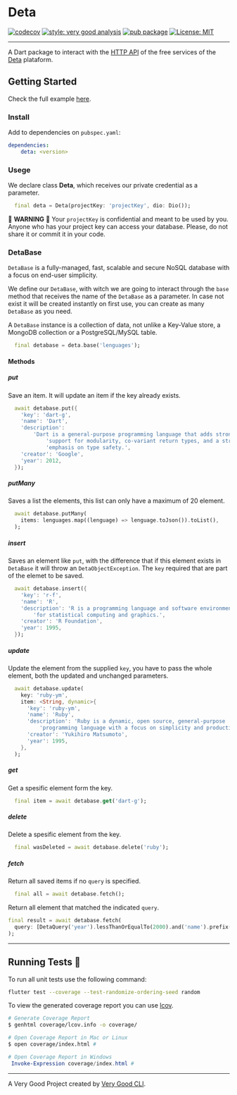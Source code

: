 # Deta

[![codecov][coverage_badge]][codecov_link]  [![style: very good analysis][very_good_analysis_badge]][very_good_analysis_link]   [![pub package][pub_badge]][pub_link]   [![License: MIT][license_badge]][license_link]

---

A Dart package to interact with the [HTTP API](https://docs.deta.sh/) of the free services of the [Deta](https://deta.sh/) plataform.

## Getting Started

Check the full example [here](https://github.com/yeikel16/deta-dart/blob/main/example/deta_base_example.dart).

### Install

Add to dependencies on `pubspec.yaml`:

```yaml
dependencies:
    deta: <version>
```

### Usege

We declare class **Deta**, which receives our private credential as a parameter.

```dart
  final deta = Deta(projectKey: 'projectKey', dio: Dio());
```

🚨  **WARNING** 🚨
Your `projectKey` is confidential and meant to be used by you. Anyone who has your project key can access your database. Please, do not share it or commit it in your code.

### DetaBase

`DetaBase` is a fully-managed, fast, scalable and secure NoSQL database with a focus on end-user simplicity.

We define our `DetaBase`, with witch we are going to interact through the `base` method that receives the name of the `DetaBase` as a parameter. In case not exist it will be created instantly on first use, you can create as many `DetaBase` as you need.

A `DetaBase` instance is a collection of data, not unlike a Key-Value store, a MongoDB collection or a PostgreSQL/MySQL table.

```dart
  final detabase = deta.base('lenguages');
```

#### Methods

##### put

Save an item. It will update an item if the key already exists.
  
```dart  
  await detabase.put({
    'key': 'dart-g',
    'name': 'Dart',
    'description':
        'Dart is a general-purpose programming language that adds strong '
            'support for modularity, co-variant return types, and a strong '
            'emphasis on type safety.',
    'creator': 'Google',
    'year': 2012,
  });
```

##### putMany

Saves a list the elements, this list can only have a maximum of 20 element.

```dart
  await detabase.putMany(
    items: lenguages.map((lenguage) => lenguage.toJson()).toList(),
  );
```

##### insert

Saves an element like `put`, with the difference that if this element exists in `DetaBase` it will throw an `DetaObjectException`. The `key` required that are part of the elemet to be saved.

```dart
  await detabase.insert({
    'key': 'r-f',
    'name': 'R',
    'description': 'R is a programming language and software environment '
        'for statistical computing and graphics.',
    'creator': 'R Foundation',
    'year': 1995,
  });
```

##### update

Update the element from the supplied `key`, you have to pass the whole element, both the updated and unchanged parameters.

```dart
  await detabase.update(
    key: 'ruby-ym',
    item: <String, dynamic>{
      'key': 'ruby-ym',
      'name': 'Ruby',
      'description': 'Ruby is a dynamic, open source, general-purpose '
          'programming language with a focus on simplicity and productivity.',
      'creator': 'Yukihiro Matsumoto',
      'year': 1995,
    },
  );
```

##### get

Get a spesific element form the key.

```dart
  final item = await detabase.get('dart-g');
```

##### delete

Delete a spesific element from the key.

```dart
  final wasDeleted = await detabase.delete('ruby');
```

##### fetch

Return all saved items if no `query` is specified.

```dart
  final all = await detabase.fetch();
```

Return all element that matched the indicated `query`.

  ```dart
  final result = await detabase.fetch(
    query: [DetaQuery('year').lessThanOrEqualTo(2000).and('name').prefix('C')],
  );
  ```

---

## Running Tests 🧪

To run all unit tests use the following command:

```sh
flutter test --coverage --test-randomize-ordering-seed random

```

To view the generated coverage report you can use [lcov](https://github.com/linux-test-project/lcov).

```sh
# Generate Coverage Report
$ genhtml coverage/lcov.info -o coverage/

# Open Coverage Report in Mac or Linux
$ open coverage/index.html # 
```

``` powershell
# Open Coverage Report in Windows
 Invoke-Expression coverage/index.html # 
```

---

A Very Good Project created by [Very Good CLI](https://github.com/VeryGoodOpenSource/very_good_cli).

[codecov_link]: https://codecov.io/gh/yeikel16/deta-dart
[coverage_badge]: https://codecov.io/gh/yeikel16/deta-dart/branch/main/graph/badge.svg
[license_badge]: https://img.shields.io/badge/license-MIT-blue.svg
[pub_badge]: https://img.shields.io/pub/v/deta.svg
[pub_link]: https://pub.dartlang.org/packages/deta
[license_link]: https://opensource.org/licenses/MIT
[logo]: https://docs.deta.sh/img/logo.svg
[very_good_analysis_badge]: https://img.shields.io/badge/style-very_good_analysis-B22C89.svg
[very_good_analysis_link]: https://pub.dev/packages/very_good_analysis
